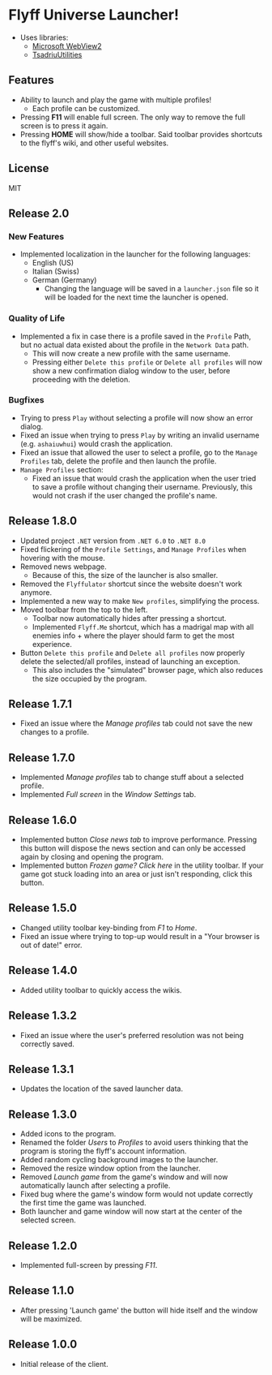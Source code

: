 # Flyff Universe Launcher!
* Uses libraries:
  * [Microsoft WebView2](https://docs.microsoft.com/en-us/microsoft-edge/webview2/)
  * [TsadriuUtilities](https://github.com/Tsadriu/TsadriuUtilities)

##  Features 
* Ability to launch and play the game with multiple profiles!
  * Each profile can be customized.
* Pressing **F11** will enable full screen. The only way to remove the full screen is to press it again.
* Pressing **HOME** will show/hide a toolbar. Said toolbar provides shortcuts to the flyff's wiki, and other useful websites.

##  License
MIT

## Release 2.0
### New Features
* Implemented localization in the launcher for the following languages:
  * English (US)
  * Italian (Swiss)
  * German (Germany)
    * Changing the language will be saved in a `launcher.json` file so it will be loaded for the next time the launcher is opened.
### Quality of Life
* Implemented a fix in case there is a profile saved in the `Profile` Path, but no actual data existed about the profile in the `Network Data` path.
  * This will now create a new profile with the same username.
  * Pressing either `Delete this profile` or `Delete all profiles` will now show a new confirmation dialog window to the user, before proceeding with the deletion.
### Bugfixes
* Trying to press `Play` without selecting a profile will now show an error dialog.
* Fixed an issue when trying to press `Play` by writing an invalid username (e.g. `ashaiuwhui`) would crash the application.
* Fixed an issue that allowed the user to select a profile, go to the `Manage Profiles` tab, delete the profile and then launch the profile.
* `Manage Profiles` section: 
  * Fixed an issue that would crash the application when the user tried to save a profile without changing their username. Previously, this would not crash if the user changed the profile's name.


## Release 1.8.0
* Updated project `.NET` version from `.NET 6.0` to `.NET 8.0`
* Fixed flickering of the ``Profile Settings``, and ``Manage Profiles`` when hovering with the mouse.
* Removed news webpage.
  * Because of this, the size of the launcher is also smaller.
* Removed the `Flyffulator` shortcut since the website doesn't work anymore.
* Implemented a new way to make ``New profiles``, simplifying the process.
* Moved toolbar from the top to the left.
  * Toolbar now automatically hides after pressing a shortcut.
  * Implemented ``Flyff.Me`` shortcut, which has a madrigal map with all enemies info + where the player should farm to get the most experience.
* Button ``Delete this profile`` and ``Delete all profiles`` now properly delete the selected/all profiles, instead of launching an exception.
  * This also includes the "simulated" browser page, which also reduces the size occupied by the program.

## Release 1.7.1
* Fixed an issue where the *Manage profiles* tab could not save the new changes to a profile.

## Release 1.7.0
* Implemented *Manage profiles* tab to change stuff about a selected profile.
* Implemented *Full screen* in the *Window Settings* tab.

## Release 1.6.0
* Implemented button *Close news tab* to improve performance. Pressing this button will dispose the news section and can only be accessed again by closing and opening the program.
* Implemented button *Frozen game? Click here* in the utility toolbar. If your game got stuck loading into an area or just isn't responding, click this button.

## Release 1.5.0
* Changed utility toolbar key-binding from *F1* to *Home*.
* Fixed an issue where trying to top-up would result in a "Your browser is out of date!" error.

## Release 1.4.0
* Added utility toolbar to quickly access the wikis.

## Release 1.3.2
* Fixed an issue where the user's preferred resolution was not being correctly saved.

## Release 1.3.1
* Updates the location of the saved launcher data.

## Release 1.3.0
* Added icons to the program.
* Renamed the folder *Users* to *Profiles* to avoid users thinking that the program is storing the flyff's account information.
* Added random cycling background images to the launcher.
* Removed the resize window option from the launcher.
* Removed *Launch game* from the game's window and will now automatically launch after selecting a profile.
* Fixed bug where the game's window form would not update correctly the first time the game was launched.
* Both launcher and game window will now start at the center of the selected screen.

## Release 1.2.0
* Implemented full-screen by pressing *F11*.

## Release 1.1.0
* After pressing 'Launch game' the button will hide itself and the window will be maximized.

## Release 1.0.0
* Initial release of the client.
